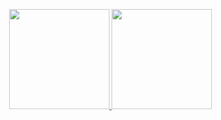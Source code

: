 <div align="center">
  <a href="https://github.com/guilherme-savio">
  <img height="180em" src="[(https://github-readme-stats.vercel.app/api/top-langs/?username=guilherme-savio&layout=compact&theme=vision-friendly-dark)](https://github.com/guilherme-savio/github-readme-stats)"/>
  <img height="180em" src="https://github-readme-streak-stats.herokuapp.com/?user=guilherme-savio"/>
</div>
